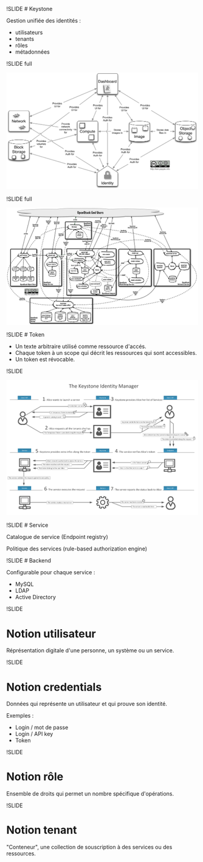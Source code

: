 !SLIDE
# Keystone

Gestion unifiée des identités :

* utilisateurs
* tenants
* rôles
* métadonnées

!SLIDE full

![archi](../architecture/openstack-conceptual-arch-folsom.jpg)

!SLIDE full

![archi](../architecture/openstack-logical-arch-folsom.jpg)

!SLIDE
# Token

* Un texte arbitraire utilisé comme ressource d'accés.
* Chaque token à un scope qui décrit les ressources qui sont accessibles.
* Un token est révocable.

!SLIDE

![](keystone.png)

!SLIDE
# Service

Catalogue de service (Endpoint registry)

Politique des services (rule-based authorization engine)

!SLIDE
# Backend

Configurable pour chaque service :

* MySQL
* LDAP
* Active Directory

!SLIDE
# Notion utilisateur

Réprésentation digitale d'une personne, un système ou un service. 

!SLIDE
# Notion credentials

Données qui représente un utilisateur et qui prouve son identité.

Exemples : 

- Login / mot de passe
- Login / API key
- Token

!SLIDE
# Notion rôle

Ensemble de droits qui permet un nombre spécifique d'opérations.

!SLIDE
# Notion tenant

"Conteneur", une collection de souscription à des services ou des ressources.
